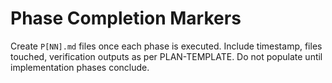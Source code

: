 # Phase Completion Markers

Create `P[NN].md` files once each phase is executed.
Include timestamp, files touched, verification outputs as per PLAN-TEMPLATE.
Do not populate until implementation phases conclude.
